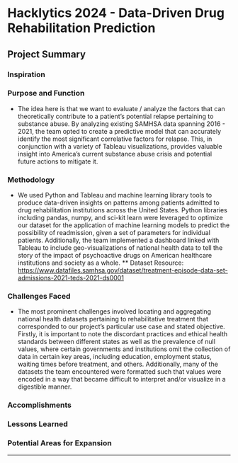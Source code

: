 # Hacklytics 2024 - Data-Driven Drug Rehabilitation Prediction 

## Project Summary 
### Inspiration 

### Purpose and Function
* The idea here is that we want to evaluate / analyze the factors that can theoretically contribute to a patient’s potential relapse pertaining to substance abuse.
  By analyzing existing SAMHSA data spanning 2016 - 2021, the team opted to create a predictive model that can accurately identify the most significant correlative factors for relapse.
  This, in conjunction with a variety of Tableau visualizations, provides valuable insight into America’s current substance abuse crisis and potential future actions to mitigate it. 

### Methodology
* We used Python and Tableau and machine learning library tools to produce data-driven insights on patterns among patients admitted to drug rehabilitation institutions
  across the United States. Python libraries including pandas, numpy, and sci-kit learn were leveraged to optimize our dataset for the application of machine learning models to
  predict the possibility of readmission, given a set of parameters for individual patients. Additionally, the team implemented a dashboard linked with Tableau to include geo-visualizations
  of national health data to tell the story of the impact of psychoactive drugs on American healthcare institutions and society as a whole.
  ** Dataset Resource: https://www.datafiles.samhsa.gov/dataset/treatment-episode-data-set-admissions-2021-teds-2021-ds0001

### Challenges Faced
* The most prominent challenges involved locating and aggregating national health datasets pertaining to rehabilitative treatment that corresponded to our project’s particular use case and stated objective.
  Firstly, it is important to note the discordant practices and ethical health standards between different states as well as the prevalence of null values, where certain governments and institutions omit
  the collection of data in certain key areas, including education, employment status, waiting times before treatment, and others. Additionally, many of the datasets the team encountered were formatted such
  that values were encoded in a way that became difficult to interpret and/or visualize in a digestible manner.
### Accomplishments

### Lessons Learned

### Potential Areas for Expansion

---
